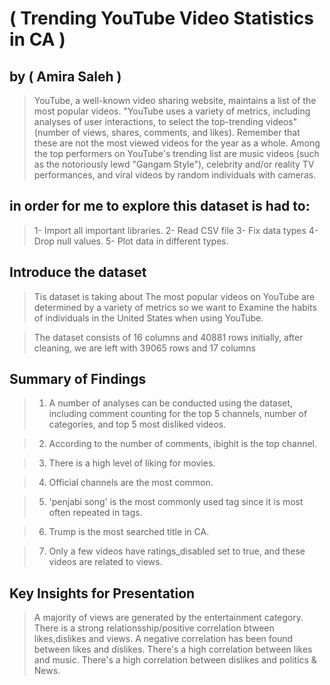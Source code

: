 # ( Trending YouTube Video Statistics in CA )
## by ( Amira Saleh )

> YouTube, a well-known video sharing website, maintains a list of the most popular videos. "YouTube uses a variety of metrics, including analyses of user interactions, to select the top-trending videos" (number of views, shares, comments, and likes). Remember that these are not the most viewed videos for the year as a whole. Among the top performers on YouTube's trending list are music videos (such as the notoriously lewd "Gangam Style"), celebrity and/or reality TV performances, and viral videos by random individuals with cameras. 

## in order for me to explore this dataset is had to: 
> 1- Import all important libraries.
> 2- Read CSV file 
> 3- Fix data types
> 4- Drop null values. 
> 5- Plot data in different types. 

## Introduce the dataset
> Tis dataset is taking about The most popular videos on YouTube are determined by a variety of metrics so we want to Examine the habits of individuals in the United States when using YouTube.

> The dataset consists of 16 columns and 40881 rows initially, after cleaning, we are left with 39065 rows and 17 columns

## Summary of Findings

> 1. A number of analyses can be conducted using the dataset, including comment counting for the top 5 channels, number of categories, and top 5 most disliked videos.

> 2. According to the number of comments, ibighit is the top channel.

> 3. There is a high level of liking for movies.

> 4. Official channels are the most common. 

> 5. 'penjabi song' is the most commonly used tag since it is most often repeated in tags.

> 6. Trump is the most searched title in CA.

> 7. Only a few videos have ratings_disabled set to true, and these videos are related to views.


## Key Insights for Presentation
>  A majority of views are generated by the entertainment category.
>  There is a strong relationsship/positive correlation btween likes,dislikes and views. 
>  A negative correlation has been found between likes and dislikes. 
>  There's a high correlation between likes and music.
>  There's a high correlation between dislikes and politics & News.